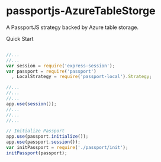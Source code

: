 passportjs-AzureTableStorge
===========================

A PassportJS strategy backed by Azure table storage.

Quick Start
```javascript

//...
//...
var session = require('express-session');
var passport = require('passport')
  , LocalStrategy = require('passport-local').Strategy;

//...
//...
//...
app.use(session());
//...
//...
//...

// Initialize Passport 
app.use(passport.initialize());
app.use(passport.session());
var initPassport = require('./passport/init');
initPassport(passport);

```